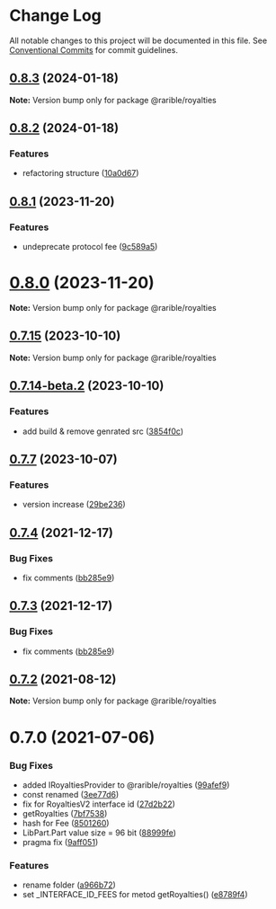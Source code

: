 # Change Log

All notable changes to this project will be documented in this file.
See [Conventional Commits](https://conventionalcommits.org) for commit guidelines.

## [0.8.3](https://github.com/rariblecom/protocol-contracts/compare/v0.8.2...v0.8.3) (2024-01-18)

**Note:** Version bump only for package @rarible/royalties

## [0.8.2](https://github.com/rariblecom/protocol-contracts/compare/v0.8.1...v0.8.2) (2024-01-18)

### Features

- refactoring structure ([10a0d67](https://github.com/rariblecom/protocol-contracts/commit/10a0d673d9a589aa8e341ea5e3aa9c0657cabe2d))

## [0.8.1](https://github.com/rariblecom/protocol-contracts/compare/v0.7.15...v0.8.1) (2023-11-20)

### Features

- undeprecate protocol fee ([9c589a5](https://github.com/rariblecom/protocol-contracts/commit/9c589a57028b2f541245f0e96557c535d1740bf9))

# [0.8.0](https://github.com/rariblecom/protocol-contracts/compare/v0.7.15...v0.8.0) (2023-11-20)

**Note:** Version bump only for package @rarible/royalties

## [0.7.15](https://github.com/rariblecom/protocol-contracts/compare/v0.7.14-beta.3...v0.7.15) (2023-10-10)

**Note:** Version bump only for package @rarible/royalties

## [0.7.14-beta.2](https://github.com/rariblecom/protocol-contracts/compare/v0.7.14-beta.1...v0.7.14-beta.2) (2023-10-10)

### Features

- add build & remove genrated src ([3854f0c](https://github.com/rariblecom/protocol-contracts/commit/3854f0c2581a721e079215ad0cdcec4680bca9fd))

## [0.7.7](https://github.com/rariblecom/protocol-contracts/compare/v0.3.0-beta7...v0.7.7) (2023-10-07)

### Features

- version increase ([29be236](https://github.com/rariblecom/protocol-contracts/commit/29be236fdfefbabf0922457a9fdc3e0a219088bd))

## [0.7.4](https://github.com/rariblecom/protocol-contracts/compare/@rarible/royalties@0.7.2...@rarible/royalties@0.7.4) (2021-12-17)

### Bug Fixes

- fix comments ([bb285e9](https://github.com/rariblecom/protocol-contracts/commit/bb285e90a543d187057e417334afdd66cf5dd630))

## [0.7.3](https://github.com/rariblecom/protocol-contracts/compare/@rarible/royalties@0.7.2...@rarible/royalties@0.7.3) (2021-12-17)

### Bug Fixes

- fix comments ([bb285e9](https://github.com/rariblecom/protocol-contracts/commit/bb285e90a543d187057e417334afdd66cf5dd630))

## [0.7.2](https://github.com/rariblecom/protocol-contracts/compare/@rarible/royalties@0.7.0...@rarible/royalties@0.7.2) (2021-08-12)

**Note:** Version bump only for package @rarible/royalties

# 0.7.0 (2021-07-06)

### Bug Fixes

- added IRoyaltiesProvider to @rarible/royalties ([99afef9](https://github.com/rariblecom/protocol-contracts/commit/99afef9b9f17d3a9b6e93691b60533b4ae635c43))
- const renamed ([3ee77d6](https://github.com/rariblecom/protocol-contracts/commit/3ee77d67e8ef7ab9f01dd875c1738173170ff9f8))
- fix for RoyaltiesV2 interface id ([27d2b22](https://github.com/rariblecom/protocol-contracts/commit/27d2b22553285da55dfd427dec58e690a37d078a))
- getRoyalties ([7bf7538](https://github.com/rariblecom/protocol-contracts/commit/7bf7538726b33bf193dbc907061cc635210ddbb1))
- hash for Fee ([8501260](https://github.com/rariblecom/protocol-contracts/commit/85012606d14a0fee41cddcd5b800d92513791dcd))
- LibPart.Part value size = 96 bit ([88999fe](https://github.com/rariblecom/protocol-contracts/commit/88999fee82a3f38b8fa4eaa05858d098ad724660))
- pragma fix ([9aff051](https://github.com/rariblecom/protocol-contracts/commit/9aff0513e4b2ad7d80a9a7bb4b0a2737149046f6))

### Features

- rename folder ([a966b72](https://github.com/rariblecom/protocol-contracts/commit/a966b729d2909a8804d4b0ef9aad20a9164c61f5))
- set \_INTERFACE_ID_FEES for metod getRoyalties() ([e8789f4](https://github.com/rariblecom/protocol-contracts/commit/e8789f4d89f2e5510c8e0614c64d6c8fcc41c0b5))
